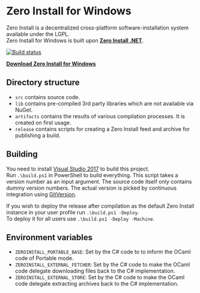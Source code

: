 Zero Install for Windows
========================

Zero Install is a decentralized cross-platform software-installation system available under the LGPL.  
Zero Install for Windows is built upon **[Zero Install .NET](https://github.com/0install/0install-dotnet)**.

[![Build status](https://img.shields.io/appveyor/ci/0install/0install-win.svg)](https://ci.appveyor.com/project/0install/0install-win)

**[Download Zero Install for Windows](http://0install.de/downloads/)**

Directory structure
-------------------
- `src` contains source code.
- `lib` contains pre-compiled 3rd party libraries which are not available via NuGet.
- `artifacts` contains the results of various compilation processes. It is created on first usage.
- `release` contains scripts for creating a Zero Install feed and archive for publishing a build.

Building
--------
You need to install [Visual Studio 2017](https://www.visualstudio.com/downloads/) to build this project.  
Run `.\build.ps1` in PowerShell to build everything. This script takes a version number as an input argument. The source code itself only contains dummy version numbers. The actual version is picked by continuous integration using [GitVersion](http://gitversion.readthedocs.io/).

If you wish to deploy the release after compilation as the default Zero Install instance in your user profile run `.\build.ps1 -Deploy`.  
To deploy it for all users use `.\build.ps1 -Deploy -Machine`.

Environment variables
---------------------
- `ZEROINSTALL_PORTABLE_BASE`: Set by the C# code to to inform the OCaml code of Portable mode.
- `ZEROINSTALL_EXTERNAL_FETCHER`: Set by the C# code to make the OCaml code delegate downloading files back to the C# implementation.
- `ZEROINSTALL_EXTERNAL_STORE`: Set by the C# code to make the OCaml code delegate extracting archives back to the C# implementation.
